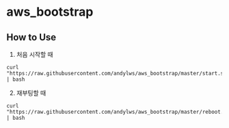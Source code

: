 # aws_bootstrap
## How to Use

1. 처음 시작할 때

```
curl "https://raw.githubusercontent.com/andylws/aws_bootstrap/master/start.sh" | bash 
```

2. 재부팅할 때

```
curl "https://raw.githubusercontent.com/andylws/aws_bootstrap/master/reboot.sh" | bash 
```
